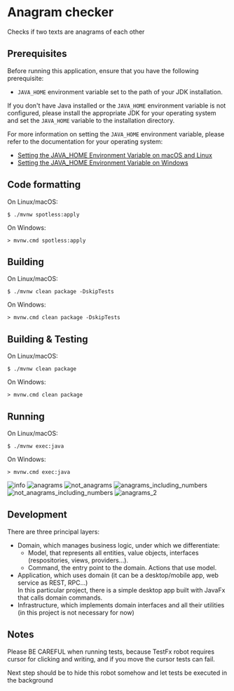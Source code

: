 # Anagram checker

Checks if two texts are anagrams of each other

## Prerequisites

Before running this application, ensure that you have the following prerequisite:

- `JAVA_HOME` environment variable set to the path of your JDK installation.

If you don't have Java installed or the `JAVA_HOME` environment variable is not configured, please install the
appropriate JDK for your operating system and set the `JAVA_HOME` variable to the installation directory.

For more information on setting the `JAVA_HOME` environment variable, please refer to the documentation for your
operating system:

- [Setting the JAVA_HOME Environment Variable on macOS and Linux](https://docs.oracle.com/en/java/javase/14/install/installation-jdk-macos-linux-platforms.html#GUID-E7A57AEE-DC6A-4C15-97BF-6C641F95EB1A)
- [Setting the JAVA_HOME Environment Variable on Windows](https://docs.oracle.com/en/java/javase/14/install/installation-jdk-microsoft-windows-platforms.html#GUID-DAF8FA16-8A23-4045-B300-6C2D4426F647)

## Code formatting

On Linux/macOS:

	$ ./mvnw spotless:apply

On Windows:

    > mvnw.cmd spotless:apply

## Building

On Linux/macOS:

	$ ./mvnw clean package -DskipTests

On Windows:

    > mvnw.cmd clean package -DskipTests

## Building & Testing

On Linux/macOS:

	$ ./mvnw clean package 

On Windows:

    > mvnw.cmd clean package 

## Running

On Linux/macOS:

	$ ./mvnw exec:java

On Windows:

    > mvnw.cmd exec:java

![info](https://github.com/borvalcode/anagram/assets/2670196/5c0d513e-e397-439f-9cc0-acd478db492e)
![anagrams](https://github.com/borvalcode/anagram/assets/2670196/70f58da9-62ac-4d30-aefd-ece83e61e5fe)
![not_anagrams](https://github.com/borvalcode/anagram/assets/2670196/d294b976-f5b7-454a-bf24-aff6953a9440)
![anagrams_including_numbers](https://github.com/borvalcode/anagram/assets/2670196/4b53b7d8-61dd-4e91-8e89-a177f0e3b20e)
![not_anagrams_including_numbers](https://github.com/borvalcode/anagram/assets/2670196/d87679cd-1037-4267-b427-84383116db2a)
![anagrams_2](https://github.com/borvalcode/anagram/assets/2670196/004013bb-6ada-4482-b278-41d3b3419676)

## Development

There are three principal layers:

* Domain, which manages business logic, under which we differentiate:
    * Model, that represents all entities, value objects, interfaces (respositories, views, providers...).
    * Command, the entry point to the domain. Actions that use model.
* Application, which uses domain (it can be a desktop/mobile app, web service as REST, RPC...)<br />
  In this particular project, there is a simple desktop app built with JavaFx that calls domain commands.
* Infrastructure, which implements domain interfaces and all their utilities (in this project is not necessary for now)

## Notes

Please BE CAREFUL when running tests, because TestFx robot requires cursor for clicking and writing,
and if you move the cursor tests can fail.

Next step should be to hide this robot somehow and let tests be executed in the background
